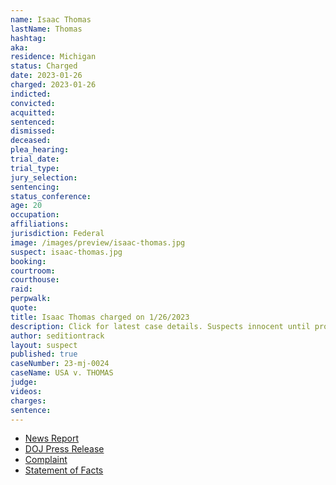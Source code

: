 ```yaml
---
name: Isaac Thomas
lastName: Thomas
hashtag: 
aka:
residence: Michigan
status: Charged
date: 2023-01-26
charged: 2023-01-26
indicted:
convicted:
acquitted:
sentenced:
dismissed:
deceased:
plea_hearing:
trial_date:
trial_type:
jury_selection:
sentencing:
status_conference:
age: 20
occupation:
affiliations:
jurisdiction: Federal
image: /images/preview/isaac-thomas.jpg
suspect: isaac-thomas.jpg
booking:
courtroom:
courthouse:
raid:
perpwalk:
quote:
title: Isaac Thomas charged on 1/26/2023
description: Click for latest case details. Suspects innocent until proven guilty.
author: seditiontrack
layout: suspect
published: true
caseNumber: 23-mj-0024
caseName: USA v. THOMAS
judge:
videos:
charges:
sentence:
---
```

- [News Report](https://abcnews.go.com/Politics/wireStory/man-appears-federal-court-face-capitol-riot-charges-96707482)
- [DOJ Press Release](https://www.justice.gov/usao-dc/pr/michigan-residents-arrested-charges-actions-during-january-6-capitol-breach)
- [Complaint](https://www.justice.gov/usao-dc/case-multi-defendant/file/1567326/download)
- [Statement of Facts](https://www.justice.gov/usao-dc/case-multi-defendant/file/1567331/download)
